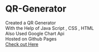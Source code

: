 # QR-Generator
Created a QR Generator </br>
With the Help of Java Script , CSS , HTML </br>
Also Used Google Chart Api </br>
Hosted on Github Pages</br>
[Check out Here](https://amang9446.github.io/QR-Generator/)
